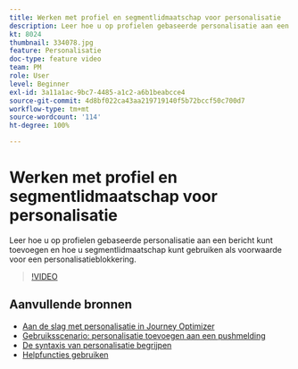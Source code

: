 ```yaml
---
title: Werken met profiel en segmentlidmaatschap voor personalisatie
description: Leer hoe u op profielen gebaseerde personalisatie aan een bericht kunt toevoegen en hoe u segmentlidmaatschap kunt gebruiken als voorwaarde voor een personalisatieblokkering.
kt: 8024
thumbnail: 334078.jpg
feature: Personalisatie
doc-type: feature video
team: PM
role: User
level: Beginner
exl-id: 3a11a1ac-9bc7-4485-a1c2-a6b1beabcce4
source-git-commit: 4d8bf022ca43aa219719140f5b72bccf50c700d7
workflow-type: tm+mt
source-wordcount: '114'
ht-degree: 100%

---
```


# Werken met profiel en segmentlidmaatschap voor personalisatie

Leer hoe u op profielen gebaseerde personalisatie aan een bericht kunt toevoegen en hoe u segmentlidmaatschap kunt gebruiken als voorwaarde voor een personalisatieblokkering.

>[!VIDEO](https://video.tv.adobe.com/v/334078?quality=12)

## Aanvullende bronnen

* [Aan de slag met personalisatie in Journey Optimizer](https://experienceleague.adobe.com/docs/journey-optimizer/using/personalization/personalize.html)
* [Gebruiksscenario: personalisatie toevoegen aan een pushmelding](https://experienceleague.adobe.com/docs/journey-optimizer/using/personalization/personalization-use-cases/personalization-use-case.html)
* [De syntaxis van personalisatie begrijpen](https://experienceleague.adobe.com/docs/journey-optimizer/using/personalization/personalization-syntax.html?lang=nl)
* [Helpfuncties gebruiken](https://experienceleague.adobe.com/docs/journey-optimizer/using/personalization/functions/functions.html?lang=nl)
